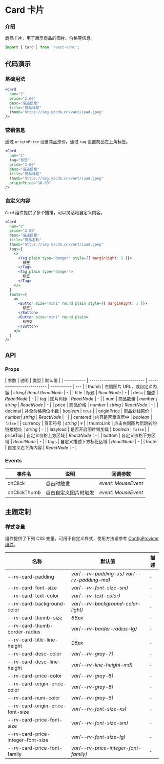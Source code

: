 # Card 卡片

### 介绍

商品卡片，用于展示商品的图片、价格等信息。

```js
import { Card } from 'react-vant';
```

## 代码演示

### 基础用法

```jsx
<Card
  num="2"
  price="2.00"
  desc="描述信息"
  title="商品标题"
  thumb="https://img.yzcdn.cn/vant/ipad.jpeg"
/>
```

### 营销信息

通过 `originPrice` 设置商品原价，通过 `tag` 设置商品左上角标签。

```jsx
<Card
  num="2"
  tag="标签"
  price="2.00"
  desc="描述信息"
  title="商品标题"
  thumb="https://img.yzcdn.cn/vant/ipad.jpeg"
  originPrice="10.00"
/>
```

### 自定义内容

`Card` 组件提供了多个插槽，可以灵活地自定义内容。

```jsx
<Card
  num="2"
  price="2.00"
  desc="描述信息"
  title="商品名称"
  thumb="https://img.yzcdn.cn/vant/ipad.jpeg"
  tags={
    <>
      <Tag plain type="danger" style={{ marginRight: 5 }}>
        标签
      </Tag>
      <Tag plain type="danger">
        标签
      </Tag>
    </>
  }
  footer={
    <>
      <Button size="mini" round plain style={{ marginRight: 2 }}>
        标签1
      </Button>
      <Button size="mini" round plain>
        标签2
      </Button>
    </>
  }
/>
```

## API

### Props

| 参数        | 说明                         | 类型                       | 默认值      |
| ----------- | ---------------------------- | -------------------------- | ----------- | --- |
| thumb       | 左侧图片 URL，或自定义内容   | _string\| React.ReactNode_ | -           |
| title       | 标题                         | _ReactNode_                | -           |
| desc        | 描述                         | _ReactNode_                | -           |
| tag         | 图片角标                     | _ReactNode_                | -           |
| num         | 商品数量                     | _number \| string_         | _ReactNode_ | -   |
| price       | 商品价格                     | _number \| string_         | _ReactNode_ | -   |
| decimal     | 补全价格两位小数             | _boolean_                  | `true`      |
| originPrice | 商品划线原价                 | _number\| string_          | _ReactNode_ | -   |
| centered    | 内容是否垂直居中             | _boolean_                  | `false`     |
| currency    | 货币符号                     | _string_                   | `¥`         |
| thumbLink   | 点击左侧图片后跳转的链接地址 | _string_                   | -           |
| lazyload    | 是否开启图片懒加载           | _boolean_                  | `false`     |
| priceTop    | 自定义价格上方区域           | _ReactNode_                | -           |
| bottom      | 自定义价格下方区域           | _ReactNode_                | -           |
| tags        | 自定义描述下方标签区域       | _ReactNode_                | -           |
| footer      | 自定义右下角内容             | _ReactNode_                | -           |

### Events

| 事件名       | 说明                 | 回调参数            |
| ------------ | -------------------- | ------------------- |
| onClick      | 点击时触发           | _event: MouseEvent_ |
| onClickThumb | 点击自定义图片时触发 | _event: MouseEvent_ |

## 主题定制

### 样式变量

组件提供了下列 CSS 变量，可用于自定义样式，使用方法请参考 [ConfigProvider 组件](#/zh-CN/config-provider)。

| 名称                              | 默认值                                      | 描述 |
| --------------------------------- | ------------------------------------------- | ---- |
| --rv-card-padding                 | _var(--rv-padding-xs) var(--rv-padding-md)_ | -    |
| --rv-card-font-size               | _var(--rv-font-size-sm)_                    | -    |
| --rv-card-text-color              | _var(--rv-text-color)_                      | -    |
| --rv-card-background-color        | _var(--rv-background-color-light)_          | -    |
| --rv-card-thumb-size              | _88px_                                      | -    |
| --rv-card-thumb-border-radius     | _var(--rv-border-radius-lg)_                | -    |
| --rv-card-title-line-height       | _16px_                                      | -    |
| --rv-card-desc-color              | _var(--rv-gray-7)_                          | -    |
| --rv-card-desc-line-height        | _var(--rv-line-height-md)_                  | -    |
| --rv-card-price-color             | _var(--rv-gray-8)_                          | -    |
| --rv-card-origin-price-color      | _var(--rv-gray-6)_                          | -    |
| --rv-card-num-color               | _var(--rv-gray-6)_                          | -    |
| --rv-card-origin-price-font-size  | _var(--rv-font-size-xs)_                    | -    |
| --rv-card-price-font-size         | _var(--rv-font-size-sm)_                    | -    |
| --rv-card-price-integer-font-size | _var(--rv-font-size-lg)_                    | -    |
| --rv-card-price-font-family       | _var(--rv-price-integer-font-family)_       | -    |
